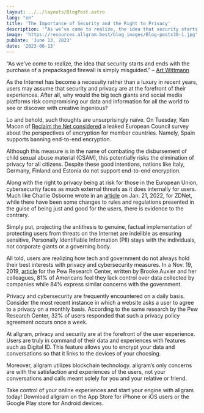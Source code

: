 ```yaml
---
layout: ../../layouts/BlogPost.astro
lang: "en"
title: 'The Importance of Security and the Right to Privacy'
description: '“As we’ve come to realize, the idea that security starts and ends with the purchase of a prepackaged firewall is simply misguided.” – Art Wittmann. As the Internet has become a necessity rather than...'
image: 'https://resources.allgram.best/blog_images/Blog-posts30-1.jpg'
pubDate: 'June 13, 2023'
date: '2023-06-13'
---
```


“As we’ve come to realize, the idea that security starts and ends with the purchase of a prepackaged firewall is simply misguided.” – [Art Wittmann](https://www.blue-pencil.ca/8-tweetable-cybersecurity-quotes-to-help-you-and-your-business-stay-safer/)

As the Internet has become a necessity rather than a luxury in recent years, users may assume that security and privacy are at the forefront of their experiences. After all, why would the big tech giants and social media platforms risk compromising our data and information for all the world to see or discover with creative ingenious?

Lo and behold, such thoughts are unsurprisingly naïve. On Tuesday, Ken Macon of [Reclaim the Net considered](https://reclaimthenet.org/leaked-document-shows-the-eu-countries-that-want-to-ban-private-messaging) a leaked European Council survey about the perspectives of encryption for member countries. Namely, Spain supports banning end-to-end encryption.

Although this measure is in the name of combating the disbursement of child sexual abuse material (CSAM), this potentially risks the elimination of privacy for all citizens. Despite these good intentions, nations like Italy, Germany, Finland and Estonia do not support end-to-end encryption.

Along with the right to privacy being at risk for those in the European Union, cybersecurity faces as much external threats as it does internally for users. Much like Charlie Osborne wrote in an [article](https://www.zdnet.com/article/online-security-101-how-to-protect-your-privacy-from-hackers-spies-and-the-government/) on Jan. 21, 2022, for ZDNet, while there have been some changes to rules and regulations presented in the guise of being just and good for the users, there is evidence to the contrary.

Simply put, projecting the antithesis to genuine, factual implementation of protecting users from threats on the Internet are indelible as ensuring sensitive, Personally Identifiable Information (PII) stays with the individuals, not corporate giants or a governing body.

All told, users are realizing how tech and government do not always hold their best interests with privacy and cybersecurity measures. In a Nov. 19, 2019, [article](https://www.pewresearch.org/internet/2019/11/15/americans-and-privacy-concerned-confused-and-feeling-lack-of-control-over-their-personal-information/) for the Pew Research Center, written by Brooke Auxier and her colleagues, 81% of Americans feel they lack control over data collected by companies while 84% express similar concerns with the government.

Privacy and cybersecurity are frequently encountered on a daily basis. Consider the most recent instance in which a website asks a user to agree to a privacy on a monthly basis. According to the same research by the Pew Research Center, 32% of users responded that such a privacy policy agreement occurs once a week.

At allgram, privacy and security are at the forefront of the user experience. Users are truly in command of their data and experiences with features such as Digital ID. This feature allows you to encrypt your data and conversations so that it links to the devices of your choosing.

Moreover, allgram utilizes blockchain technology. allgram’s only concerns are with the satisfaction and experiences of the users, not your conversations and calls meant solely for you and your relative or friend.

Take control of your online experiences and start your engine with allgram today! Download allgram on the App Store for iPhone or iOS users or the Google Play store for Android devices.
